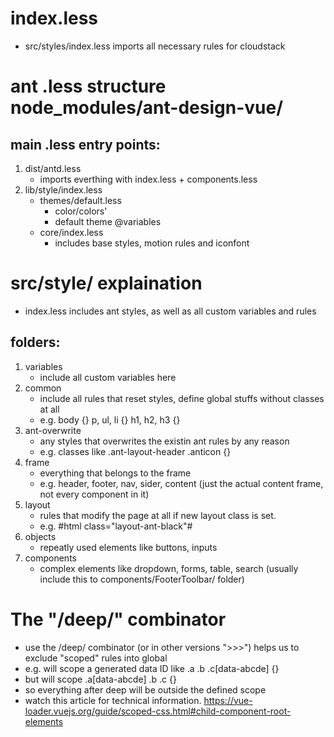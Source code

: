 # index.less
- src/styles/index.less imports all necessary rules for cloudstack

# ant .less structure node_modules/ant-design-vue/
## main .less entry points:

1. dist/antd.less
    - imports everthing with index.less + components.less
2. lib/style/index.less
    - themes/default.less
        - color/colors'
        - default theme @variables
    - core/index.less
        - includes base styles, motion rules and iconfont

# src/style/ explaination

- index.less includes ant styles, as well as all custom variables and rules

## folders:

1. variables
    - include all custom variables here
2. common
    - include all rules that reset styles, define global stuffs without classes at all
    - e.g. body {} p, ul, li {} h1, h2, h3 {}
3. ant-overwrite
    - any styles that overwrites the existin ant rules by any reason
    - e.g. classes like .ant-layout-header .anticon {}
4. frame
    - everything that belongs to the frame
    - e.g. header, footer, nav, sider, content (just the actual content frame, not every component in it)
5. layout
    - rules that modify the page at all if new layout class is set.
    - e.g. #html class="layout-ant-black"#
6. objects
    - repeatly used elements like buttons, inputs
7. components
    - complex elements like dropdown, forms, table, search (usually include this to components/FooterToolbar/ folder)

# The "/deep/" combinator
- use the /deep/ combinator (or in other versions ">>>") helps us to exclude "scoped" rules into global
- e.g. <style scoped> .a .b .c {}</style> will scope a generated data ID like .a .b .c[data-abcde] {}
- but  <style scoped> .a /deep/ .b .c {} </style> will scope .a[data-abcde] .b .c {}
- so everything after deep will be outside the defined scope
- watch this article for technical information. https://vue-loader.vuejs.org/guide/scoped-css.html#child-component-root-elements
